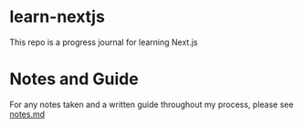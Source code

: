 # learn-nextjs

This repo is a progress journal for learning Next.js

# Notes and Guide

For any notes taken and a written guide throughout my process, please see [notes.md](https://github.com/dvlprdave/learn-nextjs/blob/master/notes.md)
